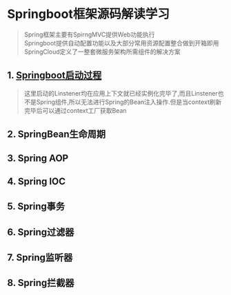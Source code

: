 # Springboot框架源码解读学习
> Spring框架主要有SpirngMVC提供Web功能执行  
> Springboot提供自动配置功能以及大部分常用资源配置整合做到开箱即用  
> SpringCloud定义了一整套微服务架构所需组件的解决方案
## 1. [Springboot启动过程](https://blog.csdn.net/he1154910941/article/details/114343464)
> 这里启动的Linstener均在应用上下文就已经实例化完毕了,而且Linstener也不是Spring组件,所以无法进行Spring的Bean注入操作.但是当context刷新完毕后可以通过context工厂获取Bean

## 2. SpringBean生命周期

## 3. Spring AOP

## 4. Spring IOC

## 5. Spring事务

## 6. Spring过滤器

## 7. Spring监听器

## 8. Spring拦截器